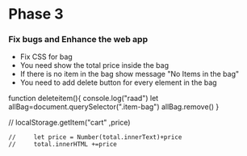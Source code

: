 # Phase 3
### Fix bugs and Enhance the web app

* Fix CSS for bag 
* You need show the total price inside the bag
* If there is no item in the bag show message "No Items in the bag"
* You need to add delete button for every element in the bag



function deleteitem(){
    console.log("raad")
    let allBag=document.querySelector(".item-bag")
    allBag.remove()
}




//   localStorage.getItem("cart" ,price)

    //     let price = Number(total.innerText)+price
    //     total.innerHTML +=price